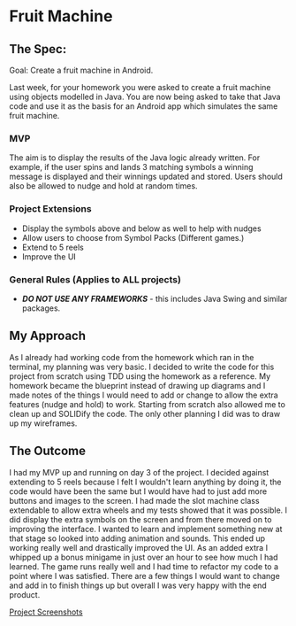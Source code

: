 # Fruit Machine
## The Spec:

Goal: Create a fruit machine in Android.

Last week, for your homework you were asked to create a fruit machine using objects modelled in Java. You are now being asked to take that Java code and use it as the basis for an Android app which simulates the same fruit machine.

### MVP
The aim is to display the results of the Java logic already written. For example, if the user spins and lands 3 matching symbols a winning message is displayed and their winnings updated and stored. Users should also be allowed to nudge and hold at random times.

### Project Extensions

* Display the symbols above and below as well to help with nudges
* Allow users to choose from Symbol Packs (Different games.)
* Extend to 5 reels
* Improve the UI


### General Rules (Applies to ALL projects)

* ***DO NOT USE ANY FRAMEWORKS*** - this includes Java Swing and similar packages.

## My Approach
As I already had working code from the homework which ran in the terminal, my planning was very basic. I decided to write the code for this project from scratch using TDD using the homework as a reference. My homework became the blueprint instead of drawing up  diagrams and I made notes of the things I would need to add or change to allow the extra features (nudge and hold) to work. Starting from scratch also allowed me to clean up and SOLIDify the code. The only other planning I did was to draw up my wireframes.

## The Outcome
I had my MVP up and running on day 3 of the project. I decided against extending to 5 reels because I felt I wouldn't learn anything by doing it, the code would have been the same but I would have had to just add more buttons and images to the screen. I had made the slot machine class extendable to allow extra wheels and my tests showed that it was possible. I did display the extra symbols on the screen and from there moved on to improving the interface. I wanted to learn and implement something new at that stage so looked into adding animation and sounds. This ended up working really well and drastically improved the UI. As an added extra I whipped up a bonus minigame in just over an hour to see how much I had learned. The game runs really well and I had time to refactor my code to a point where I was satisfied. There are a few things I would want to change and add in to finish things up but overall I was very happy with the end product.

[Project Screenshots](https://github.com/hdpuk86/android_slot_machine/tree/master/app/src/main/res/screenshots)
